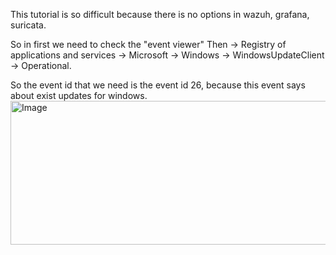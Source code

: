 This tutorial is so difficult because there is no options in wazuh, grafana, suricata.

So in first we need to check the "event viewer" Then -> Registry of applications and services -> Microsoft -> Windows -> WindowsUpdateClient -> Operational.

So the event id that we need is the event id 26, because this event says about exist updates for windows.
<img width="601" height="230" alt="Image" src="https://github.com/user-attachments/assets/a2119a6b-5fe5-453b-88f9-00a28ef3486f" />
